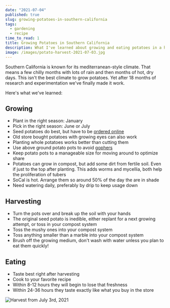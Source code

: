 ```yaml
---
date: "2021-07-04"
published: true
slug: growing-potatoes-in-southern-california
tags:
  - gardening
  - recipe
time_to_read: 1
title: Growing Potatoes in Southern California
description: What I've learned about growing and eating potatoes in a hot climate.
image: /images/potato-harvest-2021-07-03.jpg
---
```


Southern California is known for its mediterranean-style climate. That means a few chilly months with lots of rain and then months of hot, dry days. This isn't the best climate to grow potatoes. Yet after 18 months of research and experimentation we've finally made it work. 

Here's what we've learned:

## Growing

- Plant in the right season: January
- Pick in the right season: June or July
- Seed potatoes do best, but have to be [ordered online](https://hosstools.com/product-category/premium-garden-seeds/potatoes/)
- Old store bought potatoes with growing eyes can also work
- Planting whole potatoes works better than cutting them 
- Use above ground potato pots to avoid [gophers](https://en.wikipedia.org/wiki/Botta's_pocket_gopher) 
- Keep potato pots to a manageable size for moving around to optimize share
- Potatoes can grow in compost, but add some dirt from fertile soil. Even if just to the top after planting. This adds worms and mycellia, both help the proliferation of tubers
- SoCal is hot. Arrange them so around 50% of the day the are in shade
- Need watering daily, preferably by drip to keep usage down

## Harvesting

- Turn the pots over and break up the soil with your hands
- The original seed potato is inedible, either replant for a next growing attempt, or toss in your compost system
- Toss the mushy ones into your compost system
- Toss anything smaller than a marble into your compost system
- Brush off the growing medium, don't wash with water unless you plan to eat them quickly!

## Eating

- Taste best right after harvesting
- Cook to your favorite recipe
- Within 8-12 hours they will begin to lose that freshness
- Within 24-36 hours they taste exactly like what you buy in the store

![Harvest from July 3rd, 2021](/images/potato-harvest-2021-07-03.jpg)